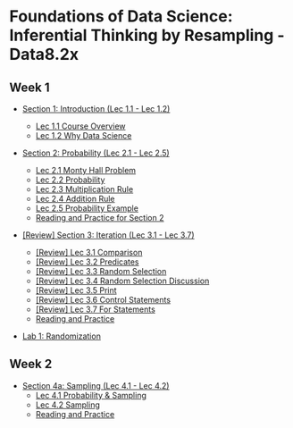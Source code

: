 # Foundations of Data Science: Inferential Thinking by Resampling - Data8.2x

## Week 1

+ [Section 1: Introduction (Lec 1.1 - Lec 1.2)](./01-Intro.md)
    + [Lec 1.1 Course Overview](./01-Intro.md#)
    + [Lec 1.2 Why Data Science](./01-Intro.md#)

+ [Section 2: Probability (Lec 2.1 - Lec 2.5)](./02-Probability.md)
    + [Lec 2.1 Monty Hall Problem](./02-Probability.md#)
    + [Lec 2.2 Probability](./02-Probability.md#)
    + [Lec 2.3 Multiplication Rule](./02-Probability.md#)
    + [Lec 2.4 Addition Rule](./02-Probability.md#)
    + [Lec 2.5 Probability Example](./02-Probability.md#)
    + [Reading and Practice for Section 2](./02-Probability.md#)

+ [[Review] Section 3: Iteration (Lec 3.1 - Lec 3.7)](../1-CompThinkWPython/13-Iteration.md)
    + [[Review] Lec 3.1 Comparison](../1-CompThinkWPython/13-Iteration.md#lec-131-comparison)
    + [[Review] Lec 3.2 Predicates](../1-CompThinkWPython/13-Iteration.md#lec-132-predicates)
    + [[Review] Lec 3.3 Random Selection](../1-CompThinkWPython/13-Iteration.md#lec-133-random-selection)
    + [[Review] Lec 3.4 Random Selection Discussion](../1-CompThinkWPython/13-Iteration.md#lec-134-random-selection-discussion)
    + [[Review] Lec 3.5 Print](../1-CompThinkWPython/13-Iteration.md#lec-135-print)
    + [[Review] Lec 3.6 Control Statements](../1-CompThinkWPython/13-Iteration.md#lec-136-control-statements)
    + [[Review] Lec 3.7 For Statements](../1-CompThinkWPython/13-Iteration.md#lec-137-for-statements)
    + [Reading and Practice](../1-CompThinkWPython/13-Iteration.md#reading-and-practice-for-section-13)

+ [Lab 1: Randomization](./lab01-Random.md)

## Week 2

+ [Section 4a: Sampling (Lec 4.1 - Lec 4.2)](./04-SamplingSimulation.md)
    + [Lec 4.1 Probability & Sampling](./04-SamplingSimulation.md#)
    + [Lec 4.2 Sampling](./04-SamplingSimulation.md#)
    + [Reading and Practice](./04-SamplingSimulation.md#)

